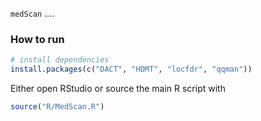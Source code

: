
`medScan` ....

### How to run

```r
# install dependencies
install.packages(c("DACT", "HDMT", "locfdr", "qqman"))
```

Either open RStudio or source the main R script with

```r
source("R/MedScan.R")
```
